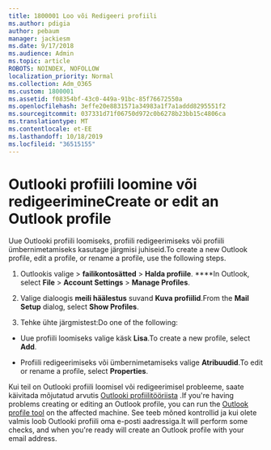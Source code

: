 ```yaml
---
title: 1800001 Loo või Redigeeri profiili
ms.author: pdigia
author: pebaum
manager: jackiesm
ms.date: 9/17/2018
ms.audience: Admin
ms.topic: article
ROBOTS: NOINDEX, NOFOLLOW
localization_priority: Normal
ms.collection: Adm_O365
ms.custom: 1800001
ms.assetid: f08354bf-43c0-449a-91bc-85f76672550a
ms.openlocfilehash: 3effe20e8831571a34983a1f7a1addd8295551f2
ms.sourcegitcommit: 037331d71f06750d972c0b6278b23bb15c4806ca
ms.translationtype: MT
ms.contentlocale: et-EE
ms.lasthandoff: 10/18/2019
ms.locfileid: "36515155"
---
```

# <a name="create-or-edit-an-outlook-profile"></a><span data-ttu-id="351c3-102">Outlooki profiili loomine või redigeerimine</span><span class="sxs-lookup"><span data-stu-id="351c3-102">Create or edit an Outlook profile</span></span>

<span data-ttu-id="351c3-103">Uue Outlooki profiili loomiseks, profiili redigeerimiseks või profiili ümbernimetamiseks kasutage järgmisi juhiseid.</span><span class="sxs-lookup"><span data-stu-id="351c3-103">To create a new Outlook profile, edit a profile, or rename a profile, use the following steps.</span></span>
  
1. <span data-ttu-id="351c3-104">Outlookis valige \> **failikontosätted** \> **Halda profiile**. \*\*\*\*</span><span class="sxs-lookup"><span data-stu-id="351c3-104">In Outlook, select **File** \> **Account Settings** \> **Manage Profiles**.</span></span>
    
2. <span data-ttu-id="351c3-105">Valige dialoogis **meili häälestus** suvand **Kuva profiilid**.</span><span class="sxs-lookup"><span data-stu-id="351c3-105">From the **Mail Setup** dialog, select **Show Profiles**.</span></span>
    
3. <span data-ttu-id="351c3-106">Tehke ühte järgmistest:</span><span class="sxs-lookup"><span data-stu-id="351c3-106">Do one of the following:</span></span>
    
  - <span data-ttu-id="351c3-107">Uue profiili loomiseks valige käsk **Lisa**.</span><span class="sxs-lookup"><span data-stu-id="351c3-107">To create a new profile, select **Add**.</span></span>
    
  - <span data-ttu-id="351c3-108">Profiili redigeerimiseks või ümbernimetamiseks valige **Atribuudid**.</span><span class="sxs-lookup"><span data-stu-id="351c3-108">To edit or rename a profile, select **Properties**.</span></span>
    
<span data-ttu-id="351c3-109">Kui teil on Outlooki profiili loomisel või redigeerimisel probleeme, saate käivitada mõjutatud arvutis [Outlooki profiilitööriista](https://aka.ms/SaRA-OutlookSetupProfile) .</span><span class="sxs-lookup"><span data-stu-id="351c3-109">If you're having problems creating or editing an Outlook profile, you can run the [Outlook profile tool](https://aka.ms/SaRA-OutlookSetupProfile) on the affected machine.</span></span> <span data-ttu-id="351c3-110">See teeb mõned kontrollid ja kui olete valmis loob Outlooki profiili oma e-posti aadressiga.</span><span class="sxs-lookup"><span data-stu-id="351c3-110">It will perform some checks, and when you're ready will create an Outlook profile with your email address.</span></span> 
  

